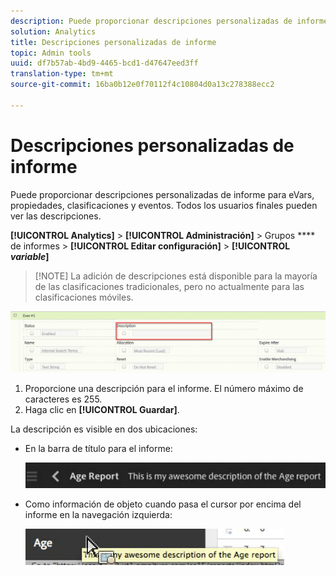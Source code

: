```yaml
---
description: Puede proporcionar descripciones personalizadas de informe para eVars, propiedades, clasificaciones y eventos. Todos los usuarios finales pueden ver las descripciones.
solution: Analytics
title: Descripciones personalizadas de informe
topic: Admin tools
uuid: df7b57ab-4bd9-4465-bcd1-d47647eed3ff
translation-type: tm+mt
source-git-commit: 16ba0b12e0f70112f4c10804d0a13c278388ecc2

---
```



# Descripciones personalizadas de informe

Puede proporcionar descripciones personalizadas de informe para eVars, propiedades, clasificaciones y eventos. Todos los usuarios finales pueden ver las descripciones.

**[!UICONTROL Analytics]** &gt; **[!UICONTROL Administración]** &gt; Grupos **** de informes &gt; **[!UICONTROL Editar configuración]** &gt; **[!UICONTROL *variable*]**

> [!NOTE] La adición de descripciones está disponible para la mayoría de las clasificaciones tradicionales, pero no actualmente para las clasificaciones móviles.

![](assets/report_descriptions.png)

1. Proporcione una descripción para el informe. El número máximo de caracteres es 255.
1. Haga clic en **[!UICONTROL Guardar]**.

La descripción es visible en dos ubicaciones:

* En la barra de título para el informe:

   ![](assets/report_description_2.png)

* Como información de objeto cuando pasa el cursor por encima del informe en la navegación izquierda:

   ![](assets/report_description_3.png)

